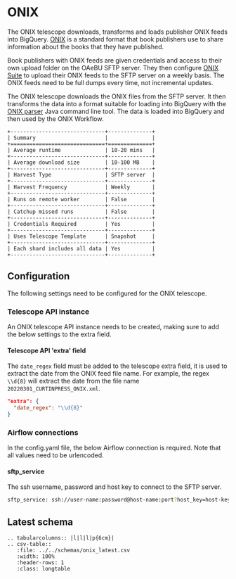 # ONIX
The ONIX telescope downloads, transforms and loads publisher ONIX feeds into BigQuery. [ONIX](https://www.editeur.org/83/Overview/)
is a standard format that book publishers use to share information about the books that they have published.

Book publishers with ONIX feeds are given credentials and access to their own upload folder on the OAeBU SFTP server.
They then configure [ONIX Suite](http://www.onixsuite.com/) to upload their ONIX feeds to the SFTP server on a weekly
basis. The ONIX feeds need to be full dumps every time, not incremental updates.

The ONIX telescope downloads the ONIX files from the SFTP server. It then transforms the data into a format suitable
for loading into BigQuery with the [ONIX parser](https://github.com/The-Academic-Observatory/onix-parser) Java command 
line tool. The data is loaded into BigQuery and then used by the ONIX Workflow.

```eval_rst
+------------------------------+--------------+
| Summary                      |              |
+==============================+==============+
| Average runtime              | 10-20 mins   |
+------------------------------+--------------+
| Average download size        | 10-100 MB    |
+------------------------------+--------------+
| Harvest Type                 | SFTP server  |
+------------------------------+--------------+
| Harvest Frequency            | Weekly       |
+------------------------------+--------------+
| Runs on remote worker        | False        |
+------------------------------+--------------+
| Catchup missed runs          | False        |
+------------------------------+--------------+
| Credentials Required         | Yes          |
+------------------------------+--------------+
| Uses Telescope Template      | Snapshot     |
+------------------------------+--------------+
| Each shard includes all data | Yes          |
+------------------------------+--------------+
```
## Configuration
The following settings need to be configured for the ONIX telescope.

### Telescope API instance
An ONIX telescope API instance needs to be created, making sure to add the below settings to the extra field.

#### Telescope API 'extra' field
The `date_regex` field must be added to the telescope extra field, it is used to extract the date from the ONIX
feed file name. For example, the regex `\\d{8}` will extract the date from the file name `20220301_CURTINPRESS_ONIX.xml`.
```json
"extra": {
  "date_regex": "\\d{8}"
}
```

### Airflow connections
In the config.yaml file, the below Airflow connection is required. Note that all values need to be urlencoded. 

#### sftp_service
The ssh username, password and host key to connect to the SFTP server.
```bash
sftp_service: ssh://user-name:password@host-name:port?host_key=host-key
```

## Latest schema
``` eval_rst
.. tabularcolumns:: |l|l|l|p{6cm}|
.. csv-table::
   :file: ../../schemas/onix_latest.csv
   :width: 100%
   :header-rows: 1
   :class: longtable
```